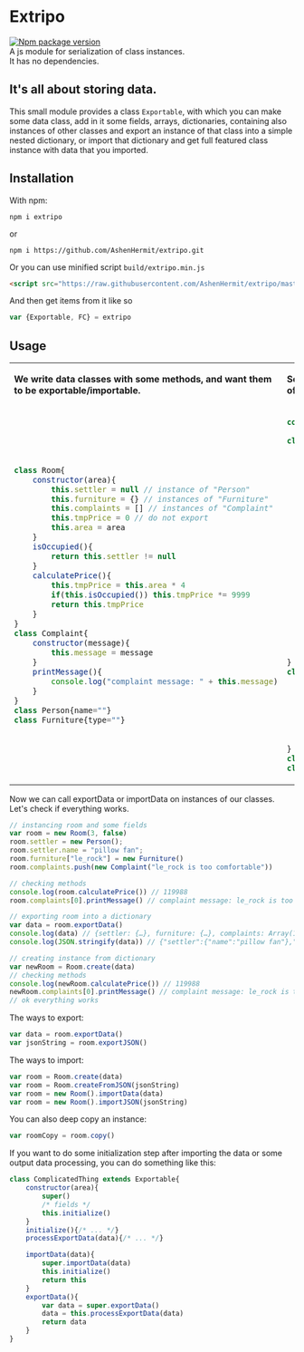 # Extripo
[![Npm package version](https://badgen.net/npm/v/extripo)](https://www.npmjs.com/package/extripo)  
A js module for serialization of class instances.  
It has no dependencies.

## It's all about storing data.  
This small module provides a class `Exportable`, with which you can make some data class, add in it some fields, arrays, dictionaries, containing also instances of other classes and export an instance of that class into a simple nested dictionary, or import that dictionary and get full featured class instance with data that you imported.   

## Installation
With npm:
```
npm i extripo
```
or
```
npm i https://github.com/AshenHermit/extripo.git
```
Or you can use minified script `build/extripo.min.js`
```html
<script src="https://raw.githubusercontent.com/AshenHermit/extripo/master/build/extripo.min.js"></script>
```
And then get items from it like so
```javascript
var {Exportable, FC} = extripo
```

## Usage
<table>
<tr>
<td> 

**We write data classes with some methods, and want them to be exportable/importable.**  

</td>
<td> 

**So we extend `Exportable` class and do some configuration of fields**

</td>
</tr>
<tr>
<td>

```javascript
class Room{
    constructor(area){
        this.settler = null // instance of "Person"
        this.furniture = {} // instances of "Furniture"
        this.complaints = [] // instances of "Complaint"
        this.tmpPrice = 0 // do not export
        this.area = area
    }
    isOccupied(){
        return this.settler != null
    }
    calculatePrice(){
        this.tmpPrice = this.area * 4
        if(this.isOccupied()) this.tmpPrice *= 9999
        return this.tmpPrice
    }
}
class Complaint{
    constructor(message){
        this.message = message
    }
    printMessage(){
        console.log("complaint message: " + this.message)
    }
}
class Person{name=""}
class Furniture{type=""}
```

</td>
<td> 

```javascript
const { Exportable, FC } = require("extripo");

class Room extends Exportable{
    constructor(area){
        super()
        this.configFields({
            settler: FC.instanceOf(Person),
            furniture: FC.dictOf(Furniture),
            complaints: FC.arrayOf(Complaint),
            tmpPrice: FC.ignore()
        })
        this.settler = null
        this.furniture = {}
        this.complaints = []
        this.tmpPrice = 0
        this.area = area
    }
    isOccupied(){
        return this.settler != null
    }
    calculatePrice(){
        this.tmpPrice = this.area * 4
        if(this.isOccupied()) this.tmpPrice *= 9999
        return this.tmpPrice
    }
}
class Complaint extends Exportable{
    constructor(message){
        super()
        this.message = message
    }
    printMessage(){
        console.log("complaint message: " + this.message)
    }
}
class Person extends Exportable{name=""}
class Furniture extends Exportable{type=""}
```

</td>
</tr>
</table>

Now we can call exportData or importData on instances of our classes.  
Let's check if everything works.

```javascript
// instancing room and some fields
var room = new Room(3, false) 
room.settler = new Person(); 
room.settler.name = "pillow fan";
room.furniture["le_rock"] = new Furniture()
room.complaints.push(new Complaint("le_rock is too comfortable"))

// checking methods
console.log(room.calculatePrice()) // 119988
room.complaints[0].printMessage() // complaint message: le_rock is too comfortable

// exporting room into a dictionary
var data = room.exportData()
console.log(data) // {settler: {…}, furniture: {…}, complaints: Array(1), area: 3}
console.log(JSON.stringify(data)) // {"settler":{"name":"pillow fan"},"furniture":{"le_rock": ...

// creating instance from dictionary
var newRoom = Room.create(data)
// checking methods
console.log(newRoom.calculatePrice()) // 119988
newRoom.complaints[0].printMessage() // complaint message: le_rock is too comfortable
// ok everything works
```

The ways to export:
```javascript
var data = room.exportData()
var jsonString = room.exportJSON()
```

The ways to import:
```javascript
var room = Room.create(data)
var room = Room.createFromJSON(jsonString)
var room = new Room().importData(data)
var room = new Room().importJSON(jsonString)
```

You can also deep copy an instance:
```javascript
var roomCopy = room.copy()
```

If you want to do some initialization step after importing the data or some output data processing, you can do something like this:

```javascript
class ComplicatedThing extends Exportable{
    constructor(area){
        super()
        /* fields */
        this.initialize()
    }
    initialize(){/* ... */}
    processExportData(data){/* ... */}

    importData(data){
        super.importData(data)
        this.initialize()
        return this
    }
    exportData(){
        var data = super.exportData()
        data = this.processExportData(data)
        return data
    }
}
```